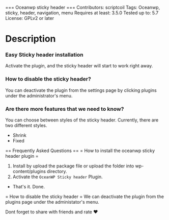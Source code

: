 === Oceanwp sticky header ===
Contributors: scriptcoil
Tags: Oceanwp, sticky, header, navigation, menu
Requires at least: 3.5.0
Tested up to: 5.7
License: GPLv2 or later

# Description
### Easy Sticky header installation
Activate the plugin, and the sticky header will start to work right away.

### How to disable the sticky header?
You can deactivate the plugin from the settings page by clicking plugins under the administrator's menu.

### Are there more features that we need to know?
You can choose between styles of the sticky header. 
Currently, there are two different styles.
* Shrink
* Fixed


== Frequently Asked Questions ==
= How to install the oceanwp sticky header plugin =
1. Install by upload the package file or upload the folder into wp-content/plugins directory.
2. Activate the `OceanWP Sticky header` Plugin.
 - That's it. Done.

= How to disable the sticky header =
We can deactivate the plugin from the plugins page under the administator's menu.

Dont forget to share with friends and rate ♥


